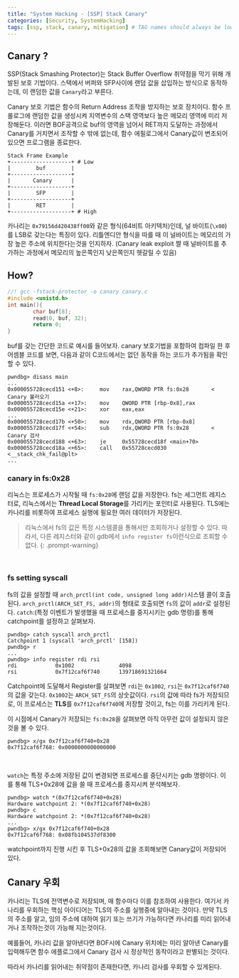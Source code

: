 ```yaml
---
title: "System Hacking - [SSP] Stack Canary"
categories: [Security, SystemHacking]
tags: [ssp, stack, canary, mitigation] # TAG names should always be lowercase
---
```



## Canary ?

SSP(Stack Smashing Protector)는 Stack Buffer Overflow 취약점을 막기 위해 개발된 보호 기법이다. 스택에서 버퍼와 SFP사이에 랜덤 값을 삽입하는 방식으로 동작하는데, 이 랜덤한 값을 `Canary`라고 부른다.

Canary 보호 기법은 함수의 Return Address 조작을 방지하는 보호 장치이다. 함수 프롤로그에 랜덤한 값을 생성시켜 지역변수의 스택 영역보다 높은 메모리 영역에 미리 저장해둔다. 이러면 BOF공격으로 buf의 영역을 넘어서 RET까지 도달하는 과정에서 Canary를 거치면서 조작할 수 밖에 없는데, 함수 에필로그에서 Canary값이 변조되어 있으면 프로그램을 종료한다.

```text
Stack Frame Example
+-------------------+ # Low
|        buf        |
+-------------------+
|       Canary      | 
+-------------------+
|        SFP        |
+-------------------+
|        RET        |
+-------------------+ # High
```

카나리는 `0x79156d420438ff00`와 같은 형식(64비트 아키텍처)인데, 널 바이트(`\x00`)를 LSB로 갖는다는 특징이 있다. 리틀엔디안 형식을 따를 때 이 널바이트는 메모리의 가장 높은 주소에 위치한다는것을 인지하자. (Canary leak exploit 짤 때 널바이트를 추가하는 과정에서 메모리의 높은쪽인지 낮은쪽인지 헷갈릴 수 있음)

## How?
```c
//! gcc -fstack-protector -o canary canary.c
#include <unistd.h>
int main(){
        char buf[8];
        read(0, buf, 32);
        return 0;
}
```
buf를 갖는 간단한 코드로 예시를 들어보자. canary 보호기법을 포함하여 컴파일 한 후 어셈블 코드를 보면, 다음과 같이 C코드에서는 없던 동작을 하는 코드가 추가됨을 확인할 수 있다.

```text
pwndbg> disass main
...
0x000055728cecd151 <+8>:     mov    rax,QWORD PTR fs:0x28       < Canary 불러오기
0x000055728cecd15a <+17>:    mov    QWORD PTR [rbp-0x8],rax     
0x000055728cecd15e <+21>:    xor    eax,eax
...
0x000055728cecd17b <+50>:    mov    rdx,QWORD PTR [rbp-0x8]
0x000055728cecd17f <+54>:    sub    rdx,QWORD PTR fs:0x28       < Canary 검사
0x000055728cecd188 <+63>:    je     0x55728cecd18f <main+70>
0x000055728cecd18a <+65>:    call   0x55728cecd030 <__stack_chk_fail@plt>
...
```

###  canary in fs:0x28
리눅스는 프로세스가 시작될 때 `fs:0x28`에 랜덤 값을 저장한다. fs는 세그먼트 레지스터로, 리눅스에서는 **Thread Local Storage**를 가리키는 포인터로 사용된다. TLS에는 카나리를 비롯하여 프로세스 실행에 필요한 여러 데이터가 저장된다.

> 리눅스에서 fs의 값은 특정 시스템콜을 통해서만 조회하거나 설정할 수 있다. 따라서, 다른 레지스터와 같이 gdb에서 `info register fs`이런식으로 조회할 수 없다.
{: .prompt-warning}

<br/>

### fs setting syscall
fs의 값을 설정할 때 `arch_prctl(int code, unsigned long addr)`시스템 콜이 호출된다. `arch_prctl(ARCH_SET_FS, addr)`의 형태로 호출되면 `fs`의 값이 `addr`로 설정된다. `catch`:(특정 이벤트가 발생했을 때 프로세스를 중지시키는 gdb 명령)를 통해 catchpoint를 설정하고 살펴보자.

```
pwndbg> catch syscall arch_prctl
Catchpoint 1 (syscall 'arch_prctl' [158])
pwndbg> r
...
pwndbg> info register rdi rsi
rdi            0x1002              4098
rsi            0x7f12caf6f740      139718691321664
```
Catchpoint에 도달해서 Register를 살펴보면 `rdi`는 `0x1002`, `rsi`는 `0x7f12caf6f740`의 값을 갖는다. `0x1002`는 `ARCH_SET_FS`의 상숫값이다. `rsi`의 값에 따라 fs가 저장되므로, 이 프로세스는 **TLS**를 `0x7f12caf6f740`에 저장할 것이고, fs는 이를 가리키게 된다.

이 시점에서 Canary가 저장되는 `fs:0x28`을 살펴보면 아직 아무런 값이 설정되지 않은것을 볼 수 있다.
```text
pwndbg> x/gx 0x7f12caf6f740+0x28
0x7f12caf6f768: 0x0000000000000000
```

<br/>

`watch`는 특정 주소에 저장된 값이 변경되면 프로세스를 중단시키는 gdb 명령이다. 이를 통해 TLS+0x28에 값을 쓸 때 프로세스를 중지시켜 분석해보자.
```text
pwndbg> watch *(0x7f12caf6f740+0x28)
Hardware watchpoint 2: *(0x7f12caf6f740+0x28)
pwndbg> c
Hardware watchpoint 2: *(0x7f12caf6f740+0x28)
...
pwndbg> x/gx 0x7f12caf6f740+0x28
0x7f12caf6f768: 0x08fb104537df8300
```
watchpoint까지 진행 시킨 후 TLS+0x28의 값을 조회해보면 Canary값이 저장되어 있다.


## Canary 우회
카나리는 TLS에 전역변수로 저장되며, 매 함수마다 이를 참조하여 사용한다. 여기서 카나리를 우회하는 핵심 아이디어는 TLS의 주소를 실행중에 알아내는 것이다. 만약 TLS의 주소를 알고, 임의 주소에 대하여 읽기 또는 쓰기가 가능하다면 카나리를 미리 읽어내거나 조작하는것이 가능해 지는것이다.

예를들어, 카나리 값을 알아낸다면 BOF시에 Canary 위치에는 미리 알아낸 Canary를 입력해두면 함수 에플로그에서 Canary 검사 시 정상적인 동작이라고 판별되는 것이다.

따라서 카나리를 읽어내는 취약점이 존재한다면, 카나리 검사를 우회할 수 있게된다.
